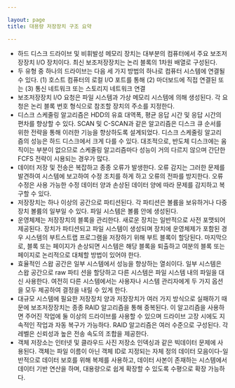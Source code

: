 ```yaml
---

layout: page
title: 대용량 저장장치 구조 요약

---
```





- 하드 디스크 드라이브 및 비휘발성 메모리 장치는 대부분의 컴퓨터에서 주요 보조저장장치 I/O 장치이다. 최신 보조저장장치는 논리 블록의 1차원 배열로 구성된다.
- 두 유형 중 하나의 드라이브는 다음 세 가지 방법의 하나로 컴퓨터 시스템에 연결될 수 있다. (1) 호스트 컴퓨터의 로컬 I/O 포트를 통해 (2) 마더보드에 직접 연결된 또는 (3) 통신 네트워크 또는 스토리지 네트워크 연결
- 보조저장장치 I/O 요청은 파일 시스템과 가상 메모리 시스템에 의해 생성된다. 각 요청은 논리 블록 번호 형식으로 참조할 장치의 주소를 지정한다.
- 디스크 스케줄링 알고리즘은 HDD의 유효 대역폭, 평균 응답 시간 및 응답 시간의 편차를 향상할 수 있다. SCAN 및 C-SCAN과 같은 알고리즘은 디스크 큐 순서를 위한 전략을 통해 이러한 기능을 향상하도록 설계되었다. 디스크 스케줄링 알고리 즘의 성능은 하드 디스크에서 크게 다를 수 있다. 대조적으로, 반도체 디스크에는 움직이는 부분이 없으므로 스케줄링 알고리즘마다 성능이 거의 다르지 않으며 간단한 FCFS 전략이 시용되는 경우가 많다.
- 데이터 저장 및 전송은 복잡하고 종종 오류가 발생한다. 오류 감지는 그러한 문제를 발견하여 시스템에 보고하여 수정 조치를 하게 하고 오류의 전파를 방지한다. 오류수정은 사용 가능한 수정 데이터 양과 손상된 데이터 양에 따라 문제를 감지하고 복구할 수 있다.
- 저장장치는 하나 이상의 공간으로 파티션된다. 각 파티션은 볼륨을 보유하거나 다중장치 볼륨의 일부일 수 있다. 파일 시스템은 볼륨 안에 생성된다.
- 운영체제는 저장장치의 블록을 관리한다. 새로운 장치는 일반적으로 사전 포맷되어 제공된다. 장치가 파티션되고 파일 시스템이 생성되며 장치에 운영체제가 포함된 경우 시스템의 부트스트랩 프로그램을 저장하기 위해 부트 블록이 할당된다. 마지막으로, 블록 또는 페이지가 손상되면 시스템은 해당 블록을 퇴출하고 여분의 블록 또는 페이지로 논리적으로 대체할 방법이 있어야 한다.
- 효율적인 스왑 공간은 일부 시스템에서 성능을 향상하는 열쇠이다. 일부 시스템은 스왑 공간으로 raw 파티 션을 할당하고 다른 시스템은 파일 시스템 내의 파일을 대신 사용한다. 여전히 다른 시스템에서는 사용자나 시스템 관리자에게 두 가지 옵션을 모두 제공하여 결정을 내릴 수 있게 한다.
- 대규모 시스템에 필요한 저장장치 양과 저장장치가 여러 가지 방식으로 실패하기 때문에 보조저장장치는 종종 RAID 알고리즘을 통해 중복된다. 이 알고리즘을 사용하면 주어진 작업에 둘 이상의 드라이브를 사용할 수 있으며 드라이브 고장 시에도 지속적인 작업과 자동 복구가 가능하다. RAID 알고리즘은 여러 수준으로 구성된다. 각 레벨은 신뢰성과 높은 전송 속도의 조합을 제공한다.
- 객체 저장소는 인터넷 및 클라우드 사진 저장소 인덱싱과 같은 빅데이터 문제에 사용된다. 객체는 파일 이름이 아닌 객체 ID로 지정되는 자체 정의 데이터 모음이다-일반적으로 데이터 보호를 위해 복제를 사용하고, 데이터 사본이 존재하는 시스템에서 데이터 기반 연산을 하며, 대용량으로 쉽게 확장할 수 있도록 수평으로 확장 가능하다.
